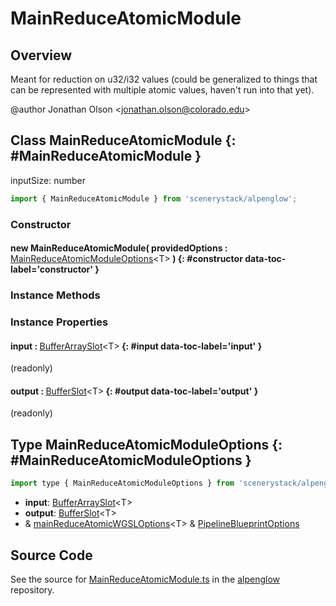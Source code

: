 # MainReduceAtomicModule

## Overview

Meant for reduction on u32/i32 values (could be generalized to things that can be represented with multiple atomic
values, haven't run into that yet).

@author Jonathan Olson &lt;jonathan.olson@colorado.edu&gt;

## Class MainReduceAtomicModule {: #MainReduceAtomicModule }


inputSize: number

```js
import { MainReduceAtomicModule } from 'scenerystack/alpenglow';
```
### Constructor

#### new MainReduceAtomicModule( providedOptions : <span style="font-weight: 400;">[MainReduceAtomicModuleOptions](../alpenglow/MainReduceAtomicModule.md#MainReduceAtomicModuleOptions)&lt;T&gt;</span> ) {: #constructor data-toc-label='constructor' }

### Instance Methods



### Instance Properties

#### input : <span style="font-weight: 400;">[BufferArraySlot](../alpenglow/BufferArraySlot.md)&lt;T&gt;</span> {: #input data-toc-label='input' }

(readonly)

#### output : <span style="font-weight: 400;">[BufferSlot](../alpenglow/BufferSlot.md)&lt;T&gt;</span> {: #output data-toc-label='output' }

(readonly)



## Type MainReduceAtomicModuleOptions {: #MainReduceAtomicModuleOptions }


```js
import type { MainReduceAtomicModuleOptions } from 'scenerystack/alpenglow';
```
- **input**: [BufferArraySlot](../alpenglow/BufferArraySlot.md)&lt;T&gt;
- **output**: [BufferSlot](../alpenglow/BufferSlot.md)&lt;T&gt;
- &amp; [mainReduceAtomicWGSLOptions](../alpenglow/mainReduceAtomicWGSL.md#mainReduceAtomicWGSLOptions)&lt;T&gt; &amp; [PipelineBlueprintOptions](../alpenglow/PipelineBlueprint.md#PipelineBlueprintOptions)




## Source Code

See the source for [MainReduceAtomicModule.ts](https://github.com/phetsims/alpenglow/blob/main/js/webgpu/modules/gpu/MainReduceAtomicModule.ts) in the [alpenglow](https://github.com/phetsims/alpenglow) repository.
